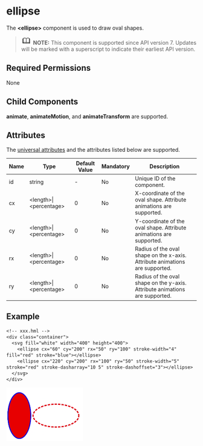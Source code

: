 # ellipse

The  **<ellipse\>**  component is used to draw oval shapes.

>![](../../public_sys-resources/icon-note.gif) **NOTE:** 
>This component is supported since API version 7. Updates will be marked with a superscript to indicate their earliest API version.

## Required Permissions

None

## Child Components

**animate**,  **animateMotion**, and  **animateTransform**  are supported.

## Attributes

The  [universal attributes](js-components-svg-common-attributes.md)  and the attributes listed below are supported.

| Name | Type                     | Default Value | Mandatory | Description                                                  |
| ---- | ------------------------ | ------------- | --------- | ------------------------------------------------------------ |
| id   | string                   | -             | No        | Unique ID of the component.                                  |
| cx   | \<length>\|\<percentage> | 0             | No        | X-coordinate of the oval shape. Attribute animations are supported. |
| cy   | \<length>\|\<percentage> | 0             | No        | Y-coordinate of the oval shape. Attribute animations are supported. |
| rx   | \<length>\|\<percentage> | 0             | No        | Radius of the oval shape on the x-axis. Attribute animations are supported. |
| ry   | \<length>\|\<percentage> | 0             | No        | Radius of the oval shape on the y-axis. Attribute animations are supported. |


## Example

```
<!-- xxx.hml -->
<div class="container">
  <svg fill="white" width="400" height="400">
    <ellipse cx="60" cy="200" rx="50" ry="100" stroke-width="4" fill="red" stroke="blue"></ellipse>
    <ellipse cx="220" cy="200" rx="100" ry="50" stroke-width="5" stroke="red" stroke-dasharray="10 5" stroke-dashoffset="3"></ellipse>
  </svg>
</div>
```

![](figures/en-us_image_0000001173164793.png)

